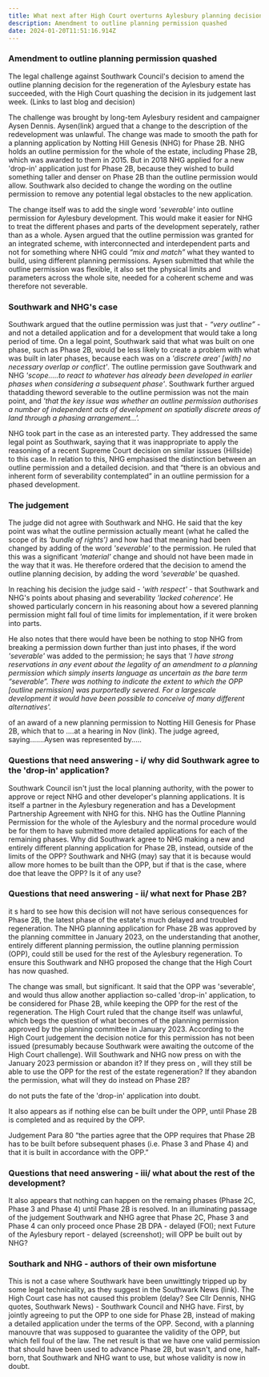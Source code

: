 ```yaml
---
title: What next after High Court overturns Aylesbury planning decision?
description: Amendment to outline planning permission quashed
date: 2024-01-20T11:51:16.914Z
---
```

### Amendment to outline planning permission quashed

The legal challenge against Southwark Council's decision to amend the outline planning decision for the regeneration of the Aylesbury estate has succeeded, with the High Court quashing the decision in its judgement last week. (Links to last blog and decision)

The challenge was brought by long-tem Aylesbury resident and campaigner Aysen Dennis.  Aysen(link) argued that a change to the description of the redevelopment was unlawful.  The change was made to smooth the path for a planning application by Notting Hill Genesis (NHG) for Phase 2B.  NHG holds an outline permission for the whole of the estate, including Phase 2B, which was awarded to them in 2015.  But in 2018 NHG applied for a new 'drop-in' application just for Phase 2B, because they wished to build something taller and denser on Phase 2B than the outline permission would allow.  Southwark also decided to change the wording on the outline permission to remove any potential legal obstacles to the new application.

The change itself was to add the single word *'severable'* into outline permission for Aylesbury development.  This would make it easier for NHG to treat the different phases and parts of the development seperately, rather than as a whole.  Aysen argued that the outline permission was granted for an integrated scheme, with interconnected and interdependent parts and not for something where NHG could *“mix and match”* what they wanted to build, using different planning permissions.  Aysen submitted that while the outline permission was flexible, it also set the physical limits and parameters across the whole site, needed for a coherent scheme and was therefore not severable.

### Southwark and NHG's case

Southwark argued that the outline permission was just that - *“very outline”* - and not a detailed application and for a development that would take a long period of time. On a legal point, Southwark said that what was built on one phase, such as Phase 2B, would be less likely to create a problem with what was built in later phases, because each was on a *'discrete area' \[with] no necessary overlap or conflict'*.  The outline permission gave Southwark and NHG *'scope.....to react to whatever has already been developed in earlier phases when considering a subsequent phase'*.  Southwark further argued thatadding theword severable to the outline permission was not the main point, and *'that the key issue was whether an outline permission authorises a number of independent acts of development on spatially discrete areas of land through a phasing arrangement...'.*

NHG took part in the case as an interested party.  They addressed the same legal point as Southwark, saying that it was inappropriate to apply the reasoning of a recent Supreme Court decision on similar isssues (Hillside) to this case.  In relation to this, NHG emphasised the distinction between an outline permission and a detailed decision.  and that “there is an obvious and inherent form of severability contemplated” in an outline permission for a phased development. 

### The judgement

The judge did not agree with Southwark and NHG.  He said that the key point was what the outline permission actually meant (what he called the scope of its *'bundle of rights')* and how had that meaning had been changed by adding of the word *'severable'* to the permission.  He ruled that this was a significant *'material'* change and should not have been made in the way that it was.  He therefore ordered that the decision to amend the outline planning decision, by adding the word *'severable'* be quashed.

In reaching his decision the judge said *\- 'with respect'* - that Southwark and NHG's points about phasing and severability *'lacked coherence'.*  He showed particularly concern in his reasoning about how a severed planning permission might fall foul of time limits for implementation, if it were broken into parts.  

He also notes that there would have been be nothing to stop NHG from breaking a permission down further than just into phases, if the word *'severable'* was added to the permission; he says that *'I have strong
reservations in any event about the legality of an amendment to a planning permission which simply inserts language as uncertain as the bare term “severable”. There was nothing to indicate the extent to which the OPP \[outline permission] was purportedly severed. For a largescale development it would have been possible to conceive of many different alternatives'.*

of an  award of a new planning permission to Notting Hill Genesis for Phase 2B, which that to ....at a hearing in Nov (link).  The judge agreed, saying.......Aysen was represented by.....

### Questions that need answering - i/ why did Southwark agree to the 'drop-in' application?

Southwark Council isn't just the local planning authority, with the power to approve or reject NHG and other developer's planning applications.  It is itself a partner in the Aylesbury regeneration and has a Development Partnership Agreement with NHG for this.  NHG has the Outline Planning Permission for the whole of the Aylesbury and the normal procedure would be for them to have submitted more detailed applications for each of the remaining phases.  Why did Southwark agree to NHG making a new and entirely different planning application for Phase 2B, instead, outside of the limits of the OPP?  Southwark and NHG (may) say that it is because would allow more homes to be built than the OPP, but if that is the case, where doe that leave the OPP? Is it of any use? 

### Questions that need answering - ii/ what next for Phase 2B?

it s hard to see how this decision will not have serious consequences for Phase 2B,  the latest phase of the estate's much delayed and troubled regeneration.  The NHG planning application for Phase 2B was approved by the planning committee in January 2023, on the understanding that another, entirely different planning permission, the outline planning permission (OPP), could still be used for the rest of the Aylesbury regeneration.  To ensure this Southwark and NHG proposed the change that the High Court has now  quashed. 

The change was small, but significant.  It said that the OPP was 'severable', and would thus allow another appliaction so-called 'drop-in' application, to be considered for Phase 2B, while keeping the OPP for the rest of the regeneration.  The High Court ruled that the change itself was unlawful, which begs the question of what becomes of the planning permission approved by the planning committee in January 2023.  According to the High Court judgement the decision notice for this permission has not been issued (presumably because Southwark were awaiting the outcome of the High Court challenge).  Will Southwark and NHG now press on with the January 2023 permission or abandon it?  If they press on , will they still be able to use the OPP for the rest of the estate regeneration? If they abandon the permission, what will they do instead on Phase 2B?

do not puts the fate of the 'drop-in' application into doubt.

It also appears as if nothing else can be built under the OPP, until Phase 2B is completed and as required by the OPP.

Judgement Para 80 “the parties agree that the OPP requires that Phase 2B has to be built before subsequent phases (i.e. Phase 3 and Phase 4) and that it is built in accordance with the OPP.”

### Questions that need answering - iii/ what about the rest of the development?

It also appears that nothing can happen on the remaing phases (Phase 2C, Phase 3 and Phase 4) until Phase 2B is resolved.  In an illuminating passage of the judgement Southwark and NHG agree that Phase 2C, Phase 3 and Phase 4 can only proceed once Phase 2B  DPA - delayed (FOI); next Future of the Aylesbury report - delayed (screenshot); will OPP be built out by NHG?

### Southark and NHG - authors of their own misfortune

This is not a case where Southwark have been unwittingly tripped up by some legal technicality, as they suggest in the Southwark News (link).  The High Court case has not caused this problem (delay? See Cllr Dennis, NHG quotes,  Southwark News) - Southwark Council and NHG have.  First, by jointly agreeing to put the OPP to one side for Phase 2B, instead of making a detailed application under the terms of the OPP. Second, with a planning manouvre that was supposed to guarantee the validity of the OPP, but which fell foul of the law.  The net result is that we have one valid permission that should have been used to advance Phase 2B, but wasn't, and one, half-born, that Southwark and NHG want to use, but whose validity is now in doubt.